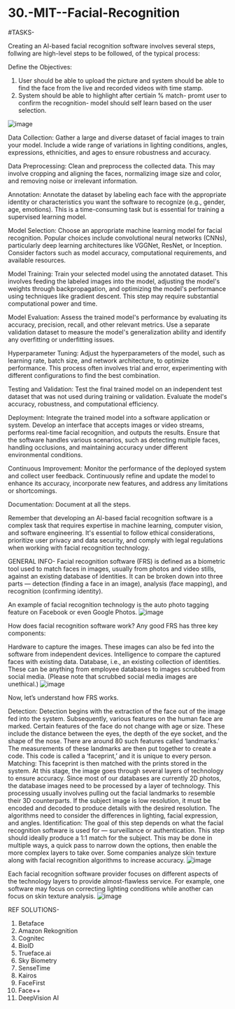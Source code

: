 # 30.-MIT--Facial-Recognition
#TASKS-

Creating an AI-based facial recognition software involves several steps, follwing are high-level steps to be followed, of the typical process:

Define the Objectives: 
1. User should be able to upload the picture and system should be able to find the face from the live and recorded videos with time stamp.
2. System should be able to highlight after certiain % match- promt user to confirm the recognition- model should self learn based on the user selection.

   
![image](https://github.com/Novius-ISSS-AI/30.-MIT--Facial-Recognition/assets/129680262/76b0e3b7-8f01-4fa4-8d80-62892bb2b026)



Data Collection: Gather a large and diverse dataset of facial images to train your model. Include a wide range of variations in lighting conditions, angles, expressions, ethnicities, and ages to ensure robustness and accuracy.

Data Preprocessing: Clean and preprocess the collected data. This may involve cropping and aligning the faces, normalizing image size and color, and removing noise or irrelevant information.

Annotation: Annotate the dataset by labeling each face with the appropriate identity or characteristics you want the software to recognize (e.g., gender, age, emotions). This is a time-consuming task but is essential for training a supervised learning model.

Model Selection: Choose an appropriate machine learning model for facial recognition. Popular choices include convolutional neural networks (CNNs), particularly deep learning architectures like VGGNet, ResNet, or Inception. Consider factors such as model accuracy, computational requirements, and available resources.

Model Training: Train your selected model using the annotated dataset. This involves feeding the labeled images into the model, adjusting the model's weights through backpropagation, and optimizing the model's performance using techniques like gradient descent. This step may require substantial computational power and time.

Model Evaluation: Assess the trained model's performance by evaluating its accuracy, precision, recall, and other relevant metrics. Use a separate validation dataset to measure the model's generalization ability and identify any overfitting or underfitting issues.

Hyperparameter Tuning: Adjust the hyperparameters of the model, such as learning rate, batch size, and network architecture, to optimize performance. This process often involves trial and error, experimenting with different configurations to find the best combination.

Testing and Validation: Test the final trained model on an independent test dataset that was not used during training or validation. Evaluate the model's accuracy, robustness, and computational efficiency.

Deployment: Integrate the trained model into a software application or system. Develop an interface that accepts images or video streams, performs real-time facial recognition, and outputs the results. Ensure that the software handles various scenarios, such as detecting multiple faces, handling occlusions, and maintaining accuracy under different environmental conditions.

Continuous Improvement: Monitor the performance of the deployed system and collect user feedback. Continuously refine and update the model to enhance its accuracy, incorporate new features, and address any limitations or shortcomings.

Documentation: Document at all the steps.

Remember that developing an AI-based facial recognition software is a complex task that requires expertise in machine learning, computer vision, and software engineering. It's essential to follow ethical considerations, prioritize user privacy and data security, and comply with legal regulations when working with facial recognition technology.

GENERAL INFO-
Facial recognition software (FRS) is defined as a biometric tool used to match faces in images, usually from photos and video stills, against an existing database of identities. It can be broken down into three parts — detection (finding a face in an image), analysis (face mapping), and recognition (confirming identity). 

An example of facial recognition technology is the auto photo tagging feature on Facebook or even Google Photos. 
![image](https://github.com/Novius-ISSS-AI/30.-MIT--Facial-Recognition/assets/129680262/3ccdc3d6-34e9-443b-bcfd-ca88a7ddee90)

How does facial recognition software work?
Any good FRS has three key components:

Hardware to capture the images. These images can also be fed into the software from independent devices.
Intelligence to compare the captured faces with existing data.
Database, i.e., an existing collection of identities. These can be anything from employee databases to images scrubbed from social media. (Please note that scrubbed social media images are unethical.)
![image](https://github.com/Novius-ISSS-AI/30.-MIT--Facial-Recognition/assets/129680262/8d227163-cd82-4c3d-b135-26737d4b7902)


Now, let’s understand how FRS works.

Detection: Detection begins with the extraction of the face out of the image fed into the system. Subsequently, various features on the human face are marked. Certain features of the face do not change with age or size. These include the distance between the eyes, the depth of the eye socket, and the shape of the nose. There are around 80 such features called ‘landmarks.’ The measurements of these landmarks are then put together to create a code. This code is called a ‘faceprint,’ and it is unique to every person.
Matching: This faceprint is then matched with the prints stored in the system. At this stage, the image goes through several layers of technology to ensure accuracy. Since most of our databases are currently 2D photos, the database images need to be processed by a layer of technology. This processing usually involves pulling out the facial landmarks to resemble their 3D counterparts. If the subject image is low resolution, it must be encoded and decoded to produce details with the desired resolution. The algorithms need to consider the differences in lighting, facial expression, and angles.
Identification: The goal of this step depends on what the facial recognition software is used for — surveillance or authentication. This step should ideally produce a 1:1 match for the subject. This may be done in multiple ways, a quick pass to narrow down the options, then enable the more complex layers to take over. Some companies analyze skin texture along with facial recognition algorithms to increase accuracy.
![image](https://github.com/Novius-ISSS-AI/30.-MIT--Facial-Recognition/assets/129680262/86e46d74-7b3e-44b3-a2eb-d675d535222c)

Each facial recognition software provider focuses on different aspects of the technology layers to provide almost-flawless service. For example, one software may focus on correcting lighting conditions while another can focus on skin texture analysis. 
![image](https://github.com/Novius-ISSS-AI/30.-MIT--Facial-Recognition/assets/129680262/975daa84-ce03-406b-8c2c-e6f61c287b47)

REF SOLUTIONS-
1. Betaface
2. Amazon Rekognition
3. Cognitec
4. BioID
5. Trueface.ai
6. Sky Biometry
7. SenseTime
8. Kairos
9. FaceFirst
10. Face++
11. DeepVision AI
